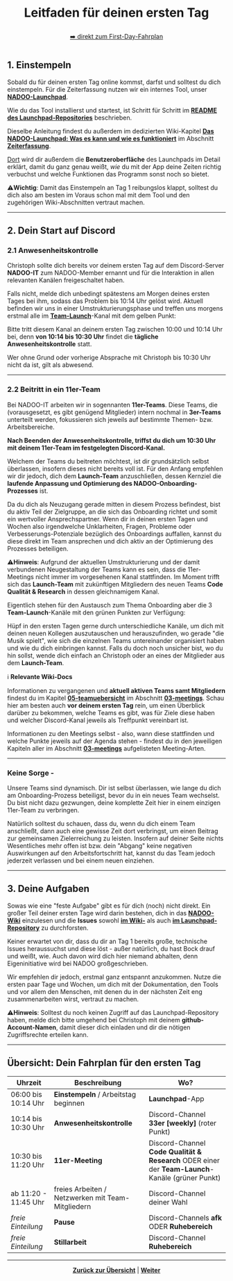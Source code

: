 # <p align="center">Leitfaden für deinen ersten Tag</p>

<p align="center">
<a href="#übersicht-dein-fahrplan-für-den-ersten-tag">➡️ direkt zum First-Day-Fahrplan</a>
</p>

#

## 1. Einstempeln

Sobald du für deinen ersten Tag online kommst, darfst und solltest du dich einstempeln. Für die Zeiterfassung nutzen wir ein internes Tool, unser [**NADOO-Launchpad**](https://github.com/NADOOIT/NADOO-Launchpad).

Wie du das Tool installierst und startest, ist Schritt für Schritt im [**README des Launchpad-Repositories**](https://github.com/NADOOIT/NADOO-Launchpad/blob/main/README.md) beschrieben.

Dieselbe Anleitung findest du außerdem im dedizierten Wiki-Kapitel [**Das NADOO-Launchpad: Was es kann und wie es funktioniert**](/docs/01-organisation/01-zeiterfassung/01-launchpad-guide/README.md) im Abschnitt [**Zeiterfassung**](/docs/01-organisation/01-zeiterfassung/README.md).

<!--Launchopad-Guide zieht in der Ordnerstruktur doch nochmal um, wird dann wieder angepasst-->

[Dort](/docs/01-organisation/01-zeiterfassung/01-launchpad-guide/README.md) wird dir außerdem die **Benutzeroberfläche** des Launchpads im Detail erklärt, damit du ganz genau weißt, _wie_ du mit der App deine Zeiten richtig verbuchst und welche Funktionen das Programm sonst noch so bietet.

⚠️**Wichtig**: Damit das Einstempeln an Tag 1 reibungslos klappt, solltest du dich also am besten im Voraus schon mal mit dem Tool und den zugehörigen Wiki-Abschnitten vertraut machen.

---

## 2. Dein Start auf Discord

### 2.1 Anwesenheitskontrolle

Christoph sollte dich bereits vor deinem ersten Tag auf dem Discord-Server **NADOO-IT** zum NADOO-Member ernannt und für die Interaktion in allen relevanten Kanälen freigeschaltet haben.

Falls nicht, melde dich unbedingt spätestens am Morgen deines ersten Tages bei ihm, sodass das Problem bis 10:14 Uhr gelöst wird. Aktuell befinden wir uns in einer Umstrukturierungsphase und treffen uns morgens erstmal alle im [**Team-Launch**](https://discordapp.com/channels/1299292608744390707/1336295583350259762)-Kanal mit dem gelben Punkt:

<!--hier Screenshot "Team-Launch Kanal" einfügen-->

Bitte tritt diesem Kanal an deinem ersten Tag zwischen 10:00 und 10:14 Uhr bei, denn **von 10:14 bis 10:30 Uhr** findet die **tägliche Anwesenheitskontrolle** statt.

Wer ohne Grund oder vorherige Absprache mit Christoph bis 10:30 Uhr nicht da ist, gilt als abwesend.

---

### 2.2 Beitritt in ein 11er-Team

Bei NADOO-IT arbeiten wir in sogennanten **11er-Teams**. Diese Teams, die (vorausgesetzt, es gibt genügend Mitglieder) intern nochmal in **3er-Teams** unterteilt werden, fokussieren sich jeweils auf bestimmte Themen- bzw. Arbeitsbereiche.

**Nach Beenden der Anwesenheitskontrolle, triffst du dich um 10:30 Uhr mit deinem 11er-Team im festgelegten Discord-Kanal.**

Welchem der Teams du beitreten möchtest, ist dir grundsätzlich selbst überlassen, insofern dieses nicht bereits voll ist.
Für den Anfang empfehlen wir dir jedoch, dich dem **Launch-Team** anzuschließen, dessen Kernziel die **laufende Anpassung und Optimierung des NADOO-Onboarding-Prozesses** ist.

Da du dich als Neuzugang gerade mitten in diesem Prozess befindest, bist du aktiv Teil der Zielgruppe, an die sich das Onboarding richtet und somit ein wertvoller Ansprechspartner. Wenn dir in deinen ersten Tagen und Wochen also irgendwelche Unklarheiten, Fragen, Probleme oder Verbesserungs-Potenziale bezüglich des Onboardings auffallen, kannst du diese direkt im Team ansprechen und dich aktiv an der Optimierung des Prozesses beteiligen.

⚠️**Hinweis**: Aufgrund der aktuellen Umstrukturierung und der damit verbundenen Neugestaltung der Teams kann es sein, dass die 11er-Meetings nicht immer im vorgesehenen Kanal stattfinden. Im Moment trifft sich das **Launch-Team** mit zukünftigen Mitgliedern des neuen Teams **Code Qualität & Research** in dessen gleichnamigem Kanal.

<!--hier Screenshot "Code Qualität & Research Kanal" einfügen-->

Eigentlich stehen für den Austausch zum Thema Onboarding aber die 3 **Team-Launch**-Kanäle mit den grünen Punkten zur Verfügung:

<!--hier Screenshot "Team-Launch Kanäle" einfügen-->

Hüpf in den ersten Tagen gerne durch unterschiedliche Kanäle, um dich mit deinen neuen Kollegen auszutauschen und herauszufinden, wo gerade "die Musik spielt", wie sich die einzelnen Teams untereinander organisiert haben und wie du dich einbringen kannst. Falls du doch noch unsicher bist, wo du hin sollst, wende dich einfach an Christoph oder an eines der Mitglieder aus dem **Launch-Team**.

ℹ️ **Relevante Wiki-Docs**

Informationen zu vergangenen und **aktuell aktiven Teams samt Mitgliedern** findest du im Kapitel [**05-teamuebersicht**](/docs/03-meetings/05-teamuebersicht/README.md) im Abschnitt [**03-meetings**](/docs/03-meetings/README.md). Schau hier am besten auch **vor deinem ersten Tag** rein, um einen Überblick darüber zu bekommen, welche Teams es gibt, was für Ziele diese haben und welcher Discord-Kanal jeweils als Treffpunkt vereinbart ist.

Informationen zu den Meetings selbst - also, wann diese stattfinden und welche Punkte jeweils auf der Agenda stehen - findest du in den jeweiligen Kapiteln aller im Abschnitt [**03-meetings**](/docs/03-meetings/README.md) aufgelisteten Meeting-Arten.

---

### Keine Sorge -

Unsere Teams sind dynamisch. Dir ist selbst überlassen, wie lange du dich am Onboarding-Prozess beteiligst, bevor du in ein neues Team wechselst. Du bist nicht dazu gezwungen, deine komplette Zeit hier in einem einzigen 11er-Team zu verbringen.

Natürlich solltest du schauen, dass du, wenn du dich einem Team anschließt, dann auch eine gewisse Zeit dort verbringst, um einen Beitrag zur gemeinsamen Zielerreichung zu leisten. Insofern auf deiner Seite nichts Wesentliches mehr offen ist bzw. dein "Abgang" keine negativen Auswirkungen auf den Arbeitsfortschritt hat, kannst du das Team jedoch jederzeit verlassen und bei einem neuen einziehen.

---

## 3. Deine Aufgaben

Sowas wie eine "feste Aufgabe" gibt es für dich (noch) nicht direkt. Ein großer Teil deiner ersten Tage wird darin bestehen, dich in das [**NADOO-Wiki**](https://github.com/NADOOIT/NADOO-Wiki/) einzulesen und die **Issues** sowohl [**im Wiki-**](https://github.com/NADOOIT/NADOO-Wiki/issues) als auch [**im Launchpad-Repository**](https://github.com/NADOOIT/NADOO-Launchpad/issues) zu durchforsten.

Keiner erwartet von dir, dass du dir an Tag 1 bereits große, technische Issues heraussuchst und diese löst - außer natürlich, du hast Bock drauf und weißt, wie. Auch davon wird dich hier niemand abhalten, denn Eigeninitiative wird bei NADOO großgeschrieben.

Wir empfehlen dir jedoch, erstmal ganz entspannt anzukommen. Nutze die ersten paar Tage und Wochen, um dich mit der Dokumentation, den Tools und vor allem den Menschen, mit denen du in der nächsten Zeit eng zusammenarbeiten wirst, vertraut zu machen.

<!--hier vllt. KI-Image zum Thema "entspannen" einfügen-->

⚠️**Hinweis**: Solltest du noch keinen Zugriff auf das Launchpad-Repository haben, melde dich bitte umgehend bei Christoph mit deinem **github-Account-Namen**, damit dieser dich einladen und dir die nötigen Zugriffsrechte erteilen kann.

---

## Übersicht: Dein Fahrplan für den ersten Tag

| Uhrzeit              | Beschreibung                                        | Wo?                                                                                               |
| -------------------- | --------------------------------------------------- | ------------------------------------------------------------------------------------------------- |
| 06:00 bis 10:14 Uhr  | **Einstempeln** / Arbeitstag beginnen               | **Launchpad**-App                                                                                 |
| 10:14 bis 10:30 Uhr  | **Anwesenheitskontrolle**                           | Discord-Channel **33er [weekly]** (roter Punkt)                                                    |
| 10:30 bis 11:20 Uhr  | **11er-Meeting**                                    | Discord-Channel **Code Qualität & Research** ODER einer der **Team-Launch**-Kanäle (grüner Punkt) |
| ab 11:20 - 11:45 Uhr | freies Arbeiten / Netzwerken mit Team-Mitgliedern | Discord-Channel deiner Wahl                                                                     |
| _freie Einteilung_   | **Pause**                                           | Discord-Channels **afk** ODER **Ruhebereich**                                                     |
| _freie Einteilung_   | **Stillarbeit**                                     | Discord-Channel **Ruhebereich**                                                                   |

---

<p align="center">
<a href="/README.md"><strong>Zurück zur Übersicht</strong></a> | <a href="/docs/01-organisation/README.md"><strong>Weiter</strong></a>
</p>
